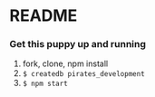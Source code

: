# README

### Get this puppy up and running

1. fork, clone, npm install
1. `$ createdb pirates_development`
1. `$ npm start`
